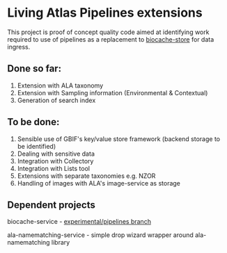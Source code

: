 # Living Atlas Pipelines extensions

This project is proof of concept quality code aimed at identifying work required
 to use of pipelines as a replacement to [biocache-store](https://github.com/AtlasOfLivingAustralia/biocache-store)
 for data ingress. 


## Done so far:

1. Extension with ALA taxonomy
2. Extension with Sampling information (Environmental & Contextual)
3. Generation of search index


## To be done:

1. Sensible use of GBIF's key/value store framework (backend storage to be identified)
2. Dealing with sensitive data
3. Integration with Collectory
4. Integration with Lists tool
5. Extensions with separate taxonomies e.g. NZOR
6. Handling of images with ALA's image-service as storage

## Dependent projects

biocache-service - [experimental/pipelines branch](https://github.com/AtlasOfLivingAustralia/biocache-service/tree/experimental/pipelines)

ala-namematching-service - simple drop wizard wrapper around ala-namematching library
 